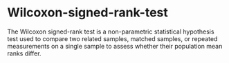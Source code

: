 # Wilcoxon-signed-rank-test
The Wilcoxon signed-rank test is a non-parametric statistical hypothesis test used to compare two related samples, matched samples, or repeated measurements on a single sample to assess whether their population mean ranks differ.
